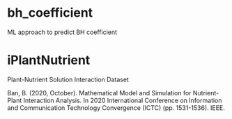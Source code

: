 # bh_coefficient
ML approach to predict BH coefficient

# iPlantNutrient
Plant-Nutrient Solution Interaction Dataset

Ban, B. (2020, October). Mathematical Model and Simulation for Nutrient-Plant Interaction Analysis. In 2020 International Conference on Information and Communication Technology Convergence (ICTC) (pp. 1531-1536). IEEE.
